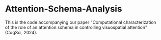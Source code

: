 # Attention-Schema-Analysis
This is the code accompanying our paper "Computational characterization of the role of an attention schema in controlling visuospatial attention" (CogSci, 2024).  
